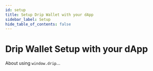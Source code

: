 ```yaml
---
id: setup
title: Setup Drip Wallet with your dApp
sidebar_label: Setup
hide_table_of_contents: false
---
```


# Drip Wallet Setup with your dApp

About using `window.drip`...
